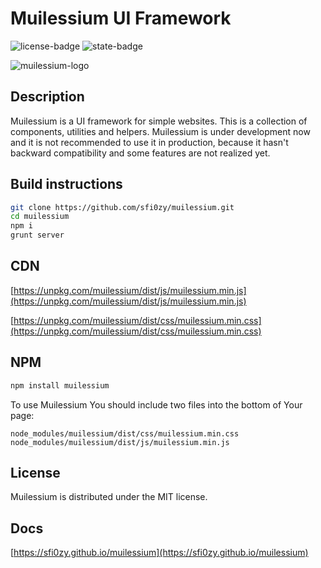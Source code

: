 # Muilessium UI Framework
![license-badge](https://img.shields.io/github/license/sfi0zy/muilessium.svg?style=flat-square) ![state-badge](https://img.shields.io/badge/state-pre%20release-orange.svg?style=flat-square)

![muilessium-logo](https://sfi0zy.github.io/images/c80e38f4f5704016aa53d2ce0dc2fdc2.jpg "Muilessium logo")

## Description
Muilessium is a UI framework for simple websites. This is a collection of components, utilities and helpers. Muilessium is under development now and it is not recommended to use it in production, because it hasn't backward compatibility and some features are not realized yet.

## Build instructions
```sh
git clone https://github.com/sfi0zy/muilessium.git
cd muilessium
npm i
grunt server
```

## CDN
[https://unpkg.com/muilessium/dist/js/muilessium.min.js](https://unpkg.com/muilessium/dist/js/muilessium.min.js)


[https://unpkg.com/muilessium/dist/css/muilessium.min.css](https://unpkg.com/muilessium/dist/css/muilessium.min.css)


## NPM
```sh
npm install muilessium
```

To use Muilessium You should include two files into the bottom of Your page:

```
node_modules/muilessium/dist/css/muilessium.min.css
node_modules/muilessium/dist/js/muilessium.min.js
```

## License
Muilessium is distributed under the MIT license.

## Docs
[https://sfi0zy.github.io/muilessium](https://sfi0zy.github.io/muilessium)

